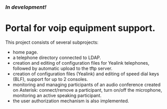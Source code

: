### _In development!_

# Portal for voip equipment support. 

This project consists of several subprojects:
- home page.
- a telephone directory connected to LDAP.
- creation and editing of configuration files for Yealink telephones, followed by automatic upload to the tftp server.
- creation of configuration files (Yealink) and editing of speed dial keys (BLF), support for up to 2 consoles.
- monitoring and managing participants of an audio conference created on Asterisk: connect/remove a participant, turn on/off the microphone, monitoring an active speaking participant.
- the user authorization mechanism is also implemented.
